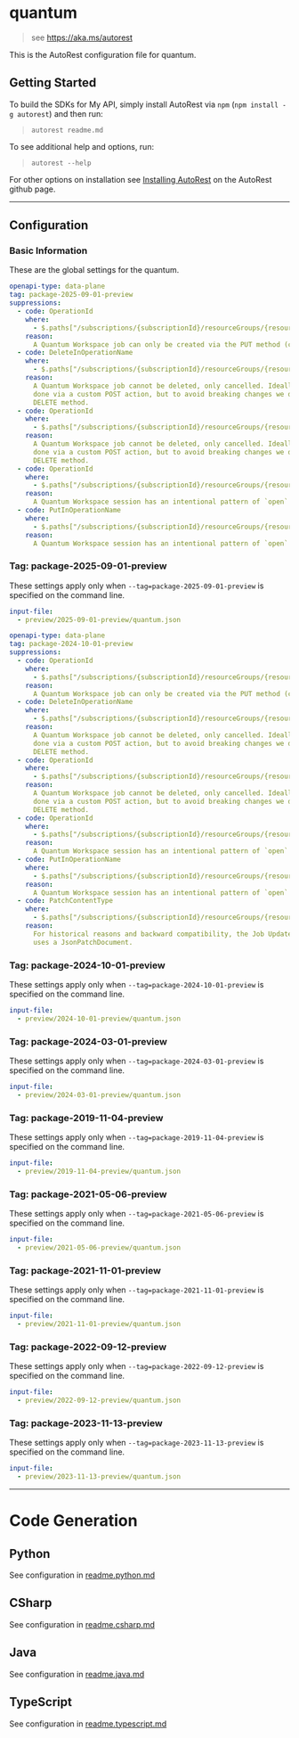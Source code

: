 # quantum

> see https://aka.ms/autorest

This is the AutoRest configuration file for quantum.

## Getting Started

To build the SDKs for My API, simply install AutoRest via `npm` (`npm install -g autorest`) and then run:

> `autorest readme.md`

To see additional help and options, run:

> `autorest --help`

For other options on installation see [Installing AutoRest](https://aka.ms/autorest/install) on the AutoRest github page.

---

## Configuration

### Basic Information

These are the global settings for the quantum.

``` yaml
openapi-type: data-plane
tag: package-2025-09-01-preview
suppressions:
  - code: OperationId
    where:
      - $.paths["/subscriptions/{subscriptionId}/resourceGroups/{resourceGroupName}/providers/Microsoft.Quantum/workspaces/{workspaceName}/jobs/{jobId}"].put.operationId
    reason:
      A Quantum Workspace job can only be created via the PUT method (can't be updated or replaced). 
  - code: DeleteInOperationName
    where:
      - $.paths["/subscriptions/{subscriptionId}/resourceGroups/{resourceGroupName}/providers/Microsoft.Quantum/workspaces/{workspaceName}/jobs/{jobId}"].delete.operationId
    reason:
      A Quantum Workspace job cannot be deleted, only cancelled. Ideally it should have been
      done via a custom POST action, but to avoid breaking changes we decided to keep it using the
      DELETE method.
  - code: OperationId
    where:
      - $.paths["/subscriptions/{subscriptionId}/resourceGroups/{resourceGroupName}/providers/Microsoft.Quantum/workspaces/{workspaceName}/jobs/{jobId}"].delete.operationId
    reason:
      A Quantum Workspace job cannot be deleted, only cancelled. Ideally it should have been
      done via a custom POST action, but to avoid breaking changes we decided to keep it using the
      DELETE method.
  - code: OperationId
    where:
      - $.paths["/subscriptions/{subscriptionId}/resourceGroups/{resourceGroupName}/providers/Microsoft.Quantum/workspaces/{workspaceName}/sessions/{sessionId}"].put.operationId
    reason:
      A Quantum Workspace session has an intentional pattern of `open` (with a PUT) and `close` (with a POST action). 
  - code: PutInOperationName
    where:
      - $.paths["/subscriptions/{subscriptionId}/resourceGroups/{resourceGroupName}/providers/Microsoft.Quantum/workspaces/{workspaceName}/sessions/{sessionId}"].put.operationId
    reason:
      A Quantum Workspace session has an intentional pattern of `open` (with a PUT) and `close` (with a POST action). 
```

### Tag: package-2025-09-01-preview

These settings apply only when `--tag=package-2025-09-01-preview` is specified on the command line.

```yaml $(tag) == 'package-2025-09-01-preview'
input-file:
  - preview/2025-09-01-preview/quantum.json
```

``` yaml
openapi-type: data-plane
tag: package-2024-10-01-preview
suppressions:
  - code: OperationId
    where:
      - $.paths["/subscriptions/{subscriptionId}/resourceGroups/{resourceGroupName}/providers/Microsoft.Quantum/workspaces/{workspaceName}/jobs/{jobId}"].put.operationId
    reason:
      A Quantum Workspace job can only be created via the PUT method (can't be updated or replaced). 
  - code: DeleteInOperationName
    where:
      - $.paths["/subscriptions/{subscriptionId}/resourceGroups/{resourceGroupName}/providers/Microsoft.Quantum/workspaces/{workspaceName}/jobs/{jobId}"].delete.operationId
    reason:
      A Quantum Workspace job cannot be deleted, only cancelled. Ideally it should have been
      done via a custom POST action, but to avoid breaking changes we decided to keep it using the
      DELETE method.
  - code: OperationId
    where:
      - $.paths["/subscriptions/{subscriptionId}/resourceGroups/{resourceGroupName}/providers/Microsoft.Quantum/workspaces/{workspaceName}/jobs/{jobId}"].delete.operationId
    reason:
      A Quantum Workspace job cannot be deleted, only cancelled. Ideally it should have been
      done via a custom POST action, but to avoid breaking changes we decided to keep it using the
      DELETE method.
  - code: OperationId
    where:
      - $.paths["/subscriptions/{subscriptionId}/resourceGroups/{resourceGroupName}/providers/Microsoft.Quantum/workspaces/{workspaceName}/sessions/{sessionId}"].put.operationId
    reason:
      A Quantum Workspace session has an intentional pattern of `open` (with a PUT) and `close` (with a POST action). 
  - code: PutInOperationName
    where:
      - $.paths["/subscriptions/{subscriptionId}/resourceGroups/{resourceGroupName}/providers/Microsoft.Quantum/workspaces/{workspaceName}/sessions/{sessionId}"].put.operationId
    reason:
      A Quantum Workspace session has an intentional pattern of `open` (with a PUT) and `close` (with a POST action). 
  - code: PatchContentType
    where:
      - $.paths["/subscriptions/{subscriptionId}/resourceGroups/{resourceGroupName}/providers/Microsoft.Quantum/workspaces/{workspaceName}/jobs/{jobId}"].patch.consumes
    reason:
      For historical reasons and backward compatibility, the Job Update operation
      uses a JsonPatchDocument. 
```

### Tag: package-2024-10-01-preview

These settings apply only when `--tag=package-2024-10-01-preview` is specified on the command line.

```yaml $(tag) == 'package-2024-10-01-preview'
input-file:
  - preview/2024-10-01-preview/quantum.json
```

### Tag: package-2024-03-01-preview

These settings apply only when `--tag=package-2024-03-01-preview` is specified on the command line.

```yaml $(tag) == 'package-2024-03-01-preview'
input-file:
  - preview/2024-03-01-preview/quantum.json
```
### Tag: package-2019-11-04-preview

These settings apply only when `--tag=package-2019-11-04-preview` is specified on the command line.

``` yaml $(tag) == 'package-2019-11-04-preview'
input-file:
  - preview/2019-11-04-preview/quantum.json
```

### Tag: package-2021-05-06-preview

These settings apply only when `--tag=package-2021-05-06-preview` is specified on the command line.

``` yaml $(tag) == 'package-2021-05-06-preview'
input-file:
  - preview/2021-05-06-preview/quantum.json
```

### Tag: package-2021-11-01-preview

These settings apply only when `--tag=package-2021-11-01-preview` is specified on the command line.

``` yaml $(tag) == 'package-2021-11-01-preview'
input-file:
  - preview/2021-11-01-preview/quantum.json
```

### Tag: package-2022-09-12-preview

These settings apply only when `--tag=package-2022-09-12-preview` is specified on the command line.

``` yaml $(tag) == 'package-2022-09-12-preview'
input-file:
  - preview/2022-09-12-preview/quantum.json
```

### Tag: package-2023-11-13-preview

These settings apply only when `--tag=package-2023-11-13-preview` is specified on the command line.

``` yaml $(tag) == 'package-2023-11-13-preview'
input-file:
  - preview/2023-11-13-preview/quantum.json
```

---

# Code Generation

## Python

See configuration in [readme.python.md](./readme.python.md)

## CSharp

See configuration in [readme.csharp.md](./readme.csharp.md)

## Java

See configuration in [readme.java.md](./readme.java.md)

## TypeScript

See configuration in [readme.typescript.md](./readme.typescript.md)
